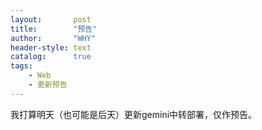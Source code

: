 ```yaml
---
layout:       post
title:        "预告"
author:       "WHY"
header-style: text
catalog:      true
tags:
    - Web
    - 更新预告
---
```


我打算明天（也可能是后天）更新gemini中转部署，仅作预告。